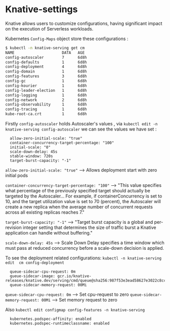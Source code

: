 # Knative-settings


Knative allows users to customize configurations,
having significant impact on the execution of
Serverless workloads.

Kubernetes `Config-Maps` object store these configurations : 


```bash
$ kubectl -n knative-serving get cm 
NAME                     DATA   AGE
config-autoscaler        7      6d8h
config-defaults          1      6d8h
config-deployment        4      6d8h
config-domain            1      6d8h
config-features          3      6d8h
config-gc                1      6d8h
config-kourier           1      6d8h
config-leader-election   1      6d8h
config-logging           1      6d8h
config-network           2      6d8h
config-observability     1      6d8h
config-tracing           1      6d8h
kube-root-ca.crt         1      6d8h
```

Firstly `config-autoscaler` holds 
Autoscaler's values , via `kubectl edit -n knative-serving config-autoscaler` 
we can see the values we have set :

```
  allow-zero-initial-scale: "true"
  container-concurrency-target-percentage: "100"
  initial-scale: "0"
  scale-down-delay: 45s
  stable-window: 720s
  target-burst-capacity: "-1"
```
`allow-zero-initial-scale: "true"` --> Allows deployment start with zero initial pods

`container-concurrency-target-percentage: "100"` --> "This value specifies what percentage of the previously 
specified target should actually be targeted by the Autoscaler...
For example, if containerConcurrency is set to 10, and the target utilization value is set to 70 (percent), the Autoscaler
will create a new replica when the average number of concurrent requests across all existing replicas reaches 7."


`target-burst-capacity: "-1"` --> "Target burst capacity is a global and per-revision integer setting that determines the size of traffic burst a Knative application can handle without buffering."

`scale-down-delay: 45s` --> Scale Down Delay specifies a time window which must pass at reduced concurrency before a scale-down decision is applied.



To see the deployment related configurations: 
`kubectl -n knative-serving edit  cm config-deployment `

```
  queue-sidecar-cpu-request: 0m
  queue-sidecar-image: gcr.io/knative-releases/knative.dev/serving/cmd/queue@sha256:987f53e3ead58627e3022c8ccbb199ed71b965f10c59485bab8015ecf18b44af
  queue-sidecar-memory-request: 00Mi
```

`queue-sidecar-cpu-request: 0m` --> Set cpu-request to zero
`queue-sidecar-memory-request: 00Mi` --> Set memory request to zero



Also `kubectl edit configmap config-features -n knative-serving`   
```   
  kubernetes.podspec-affinity: enabled
  kubernetes.podspec-runtimeclassname: enabled
```